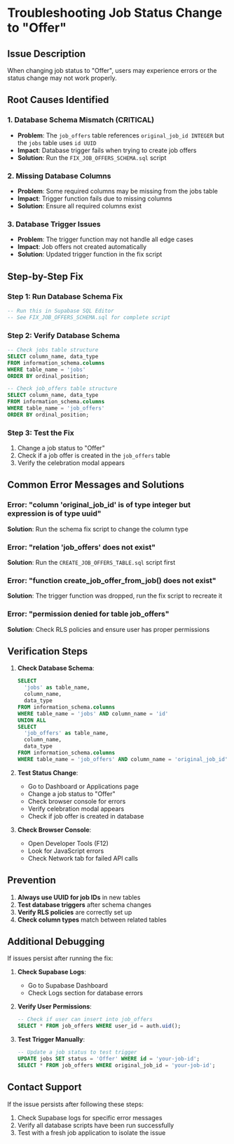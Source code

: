 # Troubleshooting Job Status Change to "Offer"

## Issue Description
When changing job status to "Offer", users may experience errors or the status change may not work properly.

## Root Causes Identified

### 1. Database Schema Mismatch (CRITICAL)
- **Problem**: The `job_offers` table references `original_job_id INTEGER` but the `jobs` table uses `id UUID`
- **Impact**: Database trigger fails when trying to create job offers
- **Solution**: Run the `FIX_JOB_OFFERS_SCHEMA.sql` script

### 2. Missing Database Columns
- **Problem**: Some required columns may be missing from the jobs table
- **Impact**: Trigger function fails due to missing columns
- **Solution**: Ensure all required columns exist

### 3. Database Trigger Issues
- **Problem**: The trigger function may not handle all edge cases
- **Impact**: Job offers not created automatically
- **Solution**: Updated trigger function in the fix script

## Step-by-Step Fix

### Step 1: Run Database Schema Fix
```sql
-- Run this in Supabase SQL Editor
-- See FIX_JOB_OFFERS_SCHEMA.sql for complete script
```

### Step 2: Verify Database Schema
```sql
-- Check jobs table structure
SELECT column_name, data_type 
FROM information_schema.columns 
WHERE table_name = 'jobs' 
ORDER BY ordinal_position;

-- Check job_offers table structure  
SELECT column_name, data_type 
FROM information_schema.columns 
WHERE table_name = 'job_offers' 
ORDER BY ordinal_position;
```

### Step 3: Test the Fix
1. Change a job status to "Offer"
2. Check if a job offer is created in the `job_offers` table
3. Verify the celebration modal appears

## Common Error Messages and Solutions

### Error: "column 'original_job_id' is of type integer but expression is of type uuid"
**Solution**: Run the schema fix script to change the column type

### Error: "relation 'job_offers' does not exist"
**Solution**: Run the `CREATE_JOB_OFFERS_TABLE.sql` script first

### Error: "function create_job_offer_from_job() does not exist"
**Solution**: The trigger function was dropped, run the fix script to recreate it

### Error: "permission denied for table job_offers"
**Solution**: Check RLS policies and ensure user has proper permissions

## Verification Steps

1. **Check Database Schema**:
   ```sql
   SELECT 
     'jobs' as table_name,
     column_name, 
     data_type
   FROM information_schema.columns 
   WHERE table_name = 'jobs' AND column_name = 'id'
   UNION ALL
   SELECT 
     'job_offers' as table_name,
     column_name, 
     data_type
   FROM information_schema.columns 
   WHERE table_name = 'job_offers' AND column_name = 'original_job_id';
   ```

2. **Test Status Change**:
   - Go to Dashboard or Applications page
   - Change a job status to "Offer"
   - Check browser console for errors
   - Verify celebration modal appears
   - Check if job offer is created in database

3. **Check Browser Console**:
   - Open Developer Tools (F12)
   - Look for JavaScript errors
   - Check Network tab for failed API calls

## Prevention

1. **Always use UUID for job IDs** in new tables
2. **Test database triggers** after schema changes
3. **Verify RLS policies** are correctly set up
4. **Check column types** match between related tables

## Additional Debugging

If issues persist after running the fix:

1. **Check Supabase Logs**:
   - Go to Supabase Dashboard
   - Check Logs section for database errors

2. **Verify User Permissions**:
   ```sql
   -- Check if user can insert into job_offers
   SELECT * FROM job_offers WHERE user_id = auth.uid();
   ```

3. **Test Trigger Manually**:
   ```sql
   -- Update a job status to test trigger
   UPDATE jobs SET status = 'Offer' WHERE id = 'your-job-id';
   SELECT * FROM job_offers WHERE original_job_id = 'your-job-id';
   ```

## Contact Support

If the issue persists after following these steps:
1. Check Supabase logs for specific error messages
2. Verify all database scripts have been run successfully
3. Test with a fresh job application to isolate the issue
